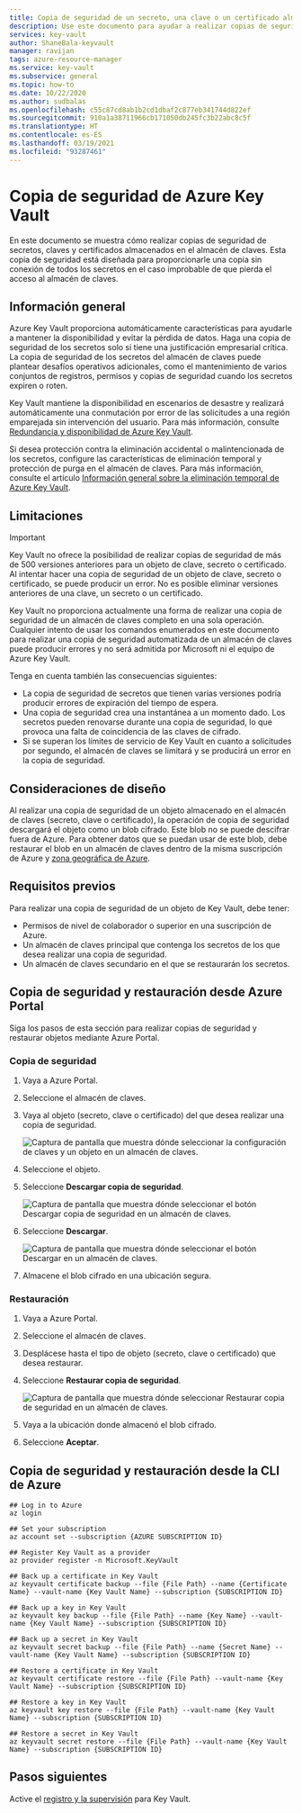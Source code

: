 ```yaml
---
title: Copia de seguridad de un secreto, una clave o un certificado almacenados en Azure Key Vault | Microsoft Docs
description: Use este documento para ayudar a realizar copias de seguridad de un secreto, una clave o un certificado almacenados en Azure Key Vault.
services: key-vault
author: ShaneBala-keyvault
manager: ravijan
tags: azure-resource-manager
ms.service: key-vault
ms.subservice: general
ms.topic: how-to
ms.date: 10/22/2020
ms.author: sudbalas
ms.openlocfilehash: c55c87cd8ab1b2cd1dbaf2c877eb341744d822ef
ms.sourcegitcommit: 910a1a38711966cb171050db245fc3b22abc8c5f
ms.translationtype: HT
ms.contentlocale: es-ES
ms.lasthandoff: 03/19/2021
ms.locfileid: "93287461"
---
```

# <a name="azure-key-vault-backup"></a>Copia de seguridad de Azure Key Vault

En este documento se muestra cómo realizar copias de seguridad de secretos, claves y certificados almacenados en el almacén de claves. Esta copia de seguridad está diseñada para proporcionarle una copia sin conexión de todos los secretos en el caso improbable de que pierda el acceso al almacén de claves.

## <a name="overview"></a>Información general

Azure Key Vault proporciona automáticamente características para ayudarle a mantener la disponibilidad y evitar la pérdida de datos. Haga una copia de seguridad de los secretos solo si tiene una justificación empresarial crítica. La copia de seguridad de los secretos del almacén de claves puede plantear desafíos operativos adicionales, como el mantenimiento de varios conjuntos de registros, permisos y copias de seguridad cuando los secretos expiren o roten.

Key Vault mantiene la disponibilidad en escenarios de desastre y realizará automáticamente una conmutación por error de las solicitudes a una región emparejada sin intervención del usuario. Para más información, consulte [Redundancia y disponibilidad de Azure Key Vault](./disaster-recovery-guidance.md).

Si desea protección contra la eliminación accidental o malintencionada de los secretos, configure las características de eliminación temporal y protección de purga en el almacén de claves. Para más información, consulte el artículo [Información general sobre la eliminación temporal de Azure Key Vault](./soft-delete-overview.md).

## <a name="limitations"></a>Limitaciones

> [!IMPORTANT]
> Key Vault no ofrece la posibilidad de realizar copias de seguridad de más de 500 versiones anteriores para un objeto de clave, secreto o certificado. Al intentar hacer una copia de seguridad de un objeto de clave, secreto o certificado, se puede producir un error. No es posible eliminar versiones anteriores de una clave, un secreto o un certificado.

Key Vault no proporciona actualmente una forma de realizar una copia de seguridad de un almacén de claves completo en una sola operación. Cualquier intento de usar los comandos enumerados en este documento para realizar una copia de seguridad automatizada de un almacén de claves puede producir errores y no será admitida por Microsoft ni el equipo de Azure Key Vault. 

Tenga en cuenta también las consecuencias siguientes:

* La copia de seguridad de secretos que tienen varias versiones podría producir errores de expiración del tiempo de espera.
* Una copia de seguridad crea una instantánea a un momento dado. Los secretos pueden renovarse durante una copia de seguridad, lo que provoca una falta de coincidencia de las claves de cifrado.
* Si se superan los límites de servicio de Key Vault en cuanto a solicitudes por segundo, el almacén de claves se limitará y se producirá un error en la copia de seguridad.

## <a name="design-considerations"></a>Consideraciones de diseño

Al realizar una copia de seguridad de un objeto almacenado en el almacén de claves (secreto, clave o certificado), la operación de copia de seguridad descargará el objeto como un blob cifrado. Este blob no se puede descifrar fuera de Azure. Para obtener datos que se puedan usar de este blob, debe restaurar el blob en un almacén de claves dentro de la misma suscripción de Azure y [zona geográfica de Azure](https://azure.microsoft.com/global-infrastructure/geographies/).

## <a name="prerequisites"></a>Requisitos previos

Para realizar una copia de seguridad de un objeto de Key Vault, debe tener: 

* Permisos de nivel de colaborador o superior en una suscripción de Azure.
* Un almacén de claves principal que contenga los secretos de los que desea realizar una copia de seguridad.
* Un almacén de claves secundario en el que se restaurarán los secretos.

## <a name="back-up-and-restore-from-the-azure-portal"></a>Copia de seguridad y restauración desde Azure Portal

Siga los pasos de esta sección para realizar copias de seguridad y restaurar objetos mediante Azure Portal.

### <a name="back-up"></a>Copia de seguridad

1. Vaya a Azure Portal.
2. Seleccione el almacén de claves.
3. Vaya al objeto (secreto, clave o certificado) del que desea realizar una copia de seguridad.

    ![Captura de pantalla que muestra dónde seleccionar la configuración de claves y un objeto en un almacén de claves.](../media/backup-1.png)

4. Seleccione el objeto.
5. Seleccione **Descargar copia de seguridad**.

    ![Captura de pantalla que muestra dónde seleccionar el botón Descargar copia de seguridad en un almacén de claves.](../media/backup-2.png)
    
6. Seleccione **Descargar**.

    ![Captura de pantalla que muestra dónde seleccionar el botón Descargar en un almacén de claves.](../media/backup-3.png)
    
7. Almacene el blob cifrado en una ubicación segura.

### <a name="restore"></a>Restauración

1. Vaya a Azure Portal.
2. Seleccione el almacén de claves.
3. Desplácese hasta el tipo de objeto (secreto, clave o certificado) que desea restaurar.
4. Seleccione **Restaurar copia de seguridad**.

    ![Captura de pantalla que muestra dónde seleccionar Restaurar copia de seguridad en un almacén de claves.](../media/backup-4.png)
    
5. Vaya a la ubicación donde almacenó el blob cifrado.
6. Seleccione **Aceptar**.

## <a name="back-up-and-restore-from-the-azure-cli"></a>Copia de seguridad y restauración desde la CLI de Azure

```azurecli
## Log in to Azure
az login

## Set your subscription
az account set --subscription {AZURE SUBSCRIPTION ID}

## Register Key Vault as a provider
az provider register -n Microsoft.KeyVault

## Back up a certificate in Key Vault
az keyvault certificate backup --file {File Path} --name {Certificate Name} --vault-name {Key Vault Name} --subscription {SUBSCRIPTION ID}

## Back up a key in Key Vault
az keyvault key backup --file {File Path} --name {Key Name} --vault-name {Key Vault Name} --subscription {SUBSCRIPTION ID}

## Back up a secret in Key Vault
az keyvault secret backup --file {File Path} --name {Secret Name} --vault-name {Key Vault Name} --subscription {SUBSCRIPTION ID}

## Restore a certificate in Key Vault
az keyvault certificate restore --file {File Path} --vault-name {Key Vault Name} --subscription {SUBSCRIPTION ID}

## Restore a key in Key Vault
az keyvault key restore --file {File Path} --vault-name {Key Vault Name} --subscription {SUBSCRIPTION ID}

## Restore a secret in Key Vault
az keyvault secret restore --file {File Path} --vault-name {Key Vault Name} --subscription {SUBSCRIPTION ID}

```

## <a name="next-steps"></a>Pasos siguientes

Active el [registro y la supervisión](./logging.md) para Key Vault.